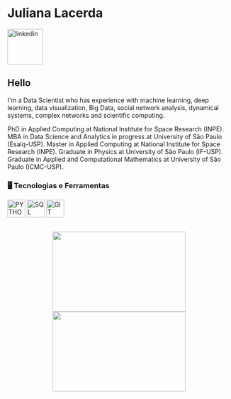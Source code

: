 
<div dsplay="inline-block">
 
 <h1 align="left">Juliana Lacerda </h1>
  <a href="https://www.linkedin.com/in/juliana-lacerda-985886216/">
    <img width="80px" src="https://i.ibb.co/RyZx12b/linkedin.png](https://user-images.githubusercontent.com/71658206/209562742-beade288-0be5-474d-a1e3-944d65851c31.png" alt="linkedin" style="vertical-align:top;">
  </a>
</div>

## Hello
I'm a Data Scientist who has experience with machine learning, deep learning, data visualization, Big Data, social network analysis, dynamical systems, complex networks and scientific computing.

PhD in Applied Computing at National Institute for Space Research (INPE). MBA in Data Science and Analytics in progress at University of São Paulo (Esalq-USP). Master in Applied Computing at National Institute for Space Research (INPE). Graduate in Physics at University of São Paulo (IF-USP). Graduate in Applied and Computational Mathematics at University of São Paulo (ICMC-USP).

### 🖥️ Tecnologias e Ferramentas 
<p align="left">
<img width="40px" src="https://cdn.jsdelivr.net/gh/devicons/devicon/icons/python/python-original.svg" title = "PYTHON"/>
<img width="40px" src="https://cdn.jsdelivr.net/gh/devicons/devicon/icons/postgresql/postgresql-original.svg" title = "SQL"/>
<img width="40px" src="https://cdn.jsdelivr.net/gh/devicons/devicon/icons/git/git-original.svg" title = "GIT"/>
</p>


##
<p align="center">
<a href="https://github.com/lacerda-juliana">
  <img height="180em" width='300px' src="https://github-readme-stats-eight-theta.vercel.app/api?username=juliana-lacerda&show_icons=true&theme=light&include_all_commits=true&count_private=true"/>
  <img height="180em" width='300px' src="https://github-readme-stats-eight-theta.vercel.app/api/top-langs/?username=juliana-lacerda&layout=compact&langs_count=8&theme=light"/>
</a>
</p>
